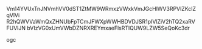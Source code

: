 Vm14YVUxTnJNVmhVV0dST1ZtMW9WRmxzVWxkVmJGcHlWV3RPVlZKclZqVlVi
R2hQWVVaWmQxZHNUbFpTCmJFWXpWWHBDVDJSR1pIVlZiV2hTQ2xaRVFUVlJN
bVIzVG0xUmVWbDZNRXREYmxaeFlsRTlQUW9LZW5SeQoKc3dr

ogc